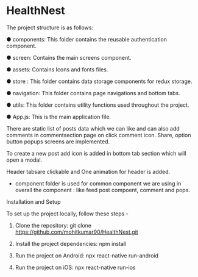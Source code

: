 # HealthNest

The project structure is as follows:

● components: This folder contains the reusable authentication component.

● screen: Contains the main screens component.

● assets: Contains Icons and fonts files.

● store : This folder contains data storage components for redux storage.

● navigation: This folder contains page navigations and bottom tabs.

● utils: This folder contains utility functions used throughout the project.

● App.js: This is the main application file.

There are static list of posts data which we can like and can also add comments in commentsection page on click comment icon. Share, option button popups screens are implemented.

To create a new post add icon is added in bottom tab section which will open a modal. 

Header tabsare clickable and One animation for header is added.


- component folder is used for common component we are using in overall the component : like feed post compoent, comment and pops.



Installation and Setup

To set up the project locally, follow these steps -

1. Clone the repository: git clone https://github.com/mohitkumar90/HealthNest.git

2. Install the project dependencies: npm install

3. Run the project on Android: npx react-native run-android

4. Run the project on iOS: npx react-native run-ios
   
